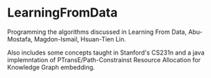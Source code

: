 # LearningFromData
Programming the algorithms discussed in Learning From Data, Abu-Mostafa, Magdon-Ismail, Hsuan-Tien Lin.

Also includes some concepts taught in Stanford's CS231n and a java implemntation of PTransE/Path-Constrainst Resource Allocation for Knowledge Graph embedding.
